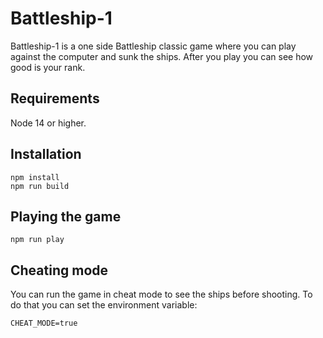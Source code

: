 # Battleship-1

Battleship-1 is a one side Battleship classic game where you can play against the computer and sunk the ships.
After you play you can see how good is your rank.

## Requirements

Node 14 or higher.

## Installation

```
npm install
npm run build
```

## Playing the game

```
npm run play
```

## Cheating mode

You can run the game in cheat mode to see the ships before shooting.
To do that you can set the environment variable:

```
CHEAT_MODE=true
```



